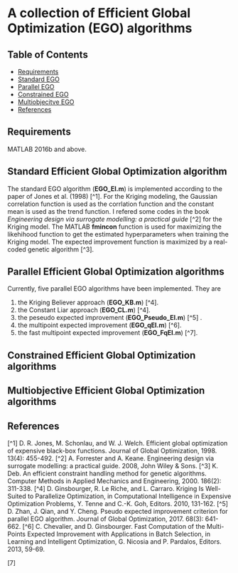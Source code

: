 # A collection of Efficient Global Optimization (EGO) algorithms
## Table of Contents
* [Requirements](#Requirements)
* [Standard EGO](#Standard-Efficient-Global-Optimization-algorithm)
* [Parallel EGO](#Parallel-Efficient-Global-Optimization-algorithms)
* [Constrained EGO](#Constrained-Efficient-Global-Optimization-algorithms)
* [Multiobjecitve EGO](#Multiobjective-Efficient-Global-Optimization-algorithms)
* [References](#References)


## Requirements
MATLAB 2016b and above.

## Standard Efficient Global Optimization algorithm
The standard EGO algorithm (**EGO_EI.m**) is implemented according to the paper of Jones et al. (1998) [^1].  For the Kriging modeling, the Gaussian correlation function is used as the corrlation function and the constant mean is used as the trend function. I refered some codes in the book *Engineering design via surrogate modelling: a practical guide* [^2] for the Kriging model. The MATLAB **fmincon** function is used for maximizing the likehihood function to get the estimated hyperparameters when training the Kriging model. The expected improvement function is maximized by a real-coded genetic algorithm [^3].

## Parallel Efficient Global Optimization algorithms
Currently, five parallel EGO algorithms have been implemented. They are
1. the Kriging Believer approach (**EGO_KB.m**) [^4].
2. the Constant Liar approach (**EGO_CL.m**) [^4].
3. the peseudo expected improvement (**EGO_Pseudo_EI.m**) [^5] .
4. the multipoint expected improvement (**EGO_qEI.m**) [^6].
5. the fast multipoint expected improvement (**EGO_FqEI.m**) [^7].

## Constrained Efficient Global Optimization algorithms


## Multiobjective Efficient Global Optimization algorithms






## References
[^1] D. R. Jones, M. Schonlau, and W. J. Welch. Efficient global optimization of expensive black-box functions. Journal of Global Optimization, 1998. 13(4): 455-492.
[^2] A. Forrester and A. Keane. Engineering design via surrogate modelling: a practical guide. 2008, John Wiley & Sons.
[^3] K. Deb. An efficient constraint handling method for genetic algorithms. Computer Methods in Applied Mechanics and Engineering, 2000. 186(2): 311-338.
[^4] D. Ginsbourger, R. Le Riche, and L. Carraro. Kriging Is Well-Suited to Parallelize Optimization, in Computational Intelligence in Expensive Optimization Problems, Y. Tenne and C.-K. Goh, Editors. 2010, 131-162.
[^5] D. Zhan, J. Qian, and Y. Cheng. Pseudo expected improvement criterion for parallel EGO algorithm. Journal of Global Optimization, 2017. 68(3):  641-662.
[^6] C. Chevalier, and D. Ginsbourger. Fast Computation of the Multi-Points Expected Improvement with Applications in Batch Selection, in Learning and Intelligent Optimization, G. Nicosia and P. Pardalos, Editors. 2013, 59-69.

[7] 
